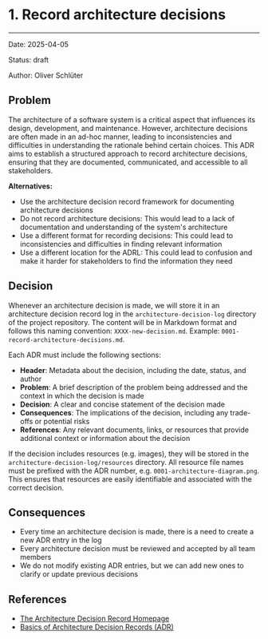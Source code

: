 # 1. Record architecture decisions

---

Date: 2025-04-05

Status: draft

Author: Oliver Schlüter

## Problem

The architecture of a software system is a critical aspect that influences its design, development, and maintenance. 
However, architecture decisions are often made in an ad-hoc manner, leading to inconsistencies and difficulties in understanding the rationale behind certain choices. 
This ADR aims to establish a structured approach to record architecture decisions, ensuring that they are documented, communicated, and accessible to all stakeholders.

**Alternatives:**

* Use the architecture decision record framework for documenting architecture decisions
* Do not record architecture decisions: This would lead to a lack of documentation and understanding of the system's architecture
* Use a different format for recording decisions: This could lead to inconsistencies and difficulties in finding relevant information
* Use a different location for the ADRL: This could lead to confusion and make it harder for stakeholders to find the information they need

## Decision

Whenever an architecture decision is made, we will store it in an architecture decision record log in the `architecture-decision-log` directory of the project repository. 
The content will be in Markdown format and follows this naming convention: `XXXX-new-decision.md`. Example: `0001-record-architecture-decisions.md`.

Each ADR must include the following sections:

- **Header**: Metadata about the decision, including the date, status, and author
- **Problem**: A brief description of the problem being addressed and the context in which the decision is made
- **Decision**: A clear and concise statement of the decision made
- **Consequences**: The implications of the decision, including any trade-offs or potential risks
- **References**: Any relevant documents, links, or resources that provide additional context or information about the decision

If the decision includes resources (e.g. images), they will be stored in the `architecture-decision-log/resources` directory. 
All resource file names must be prefixed with the ADR number, e.g. `0001-architecture-diagram.png`. 
This ensures that resources are easily identifiable and associated with the correct decision.

## Consequences

* Every time an architecture decision is made, there is a need to create a new ADR entry in the log
* Every architecture decision must be reviewed and accepted by all team members
* We do not modify existing ADR entries, but we can add new ones to clarify or update previous decisions

## References

* [The Architecture Decision Record Homepage](https://adr.github.io/)
* [Basics of Architecture Decision Records (ADR)](https://medium.com/@nolomokgosi/basics-of-architecture-decision-records-adr-e09e00c636c6)

